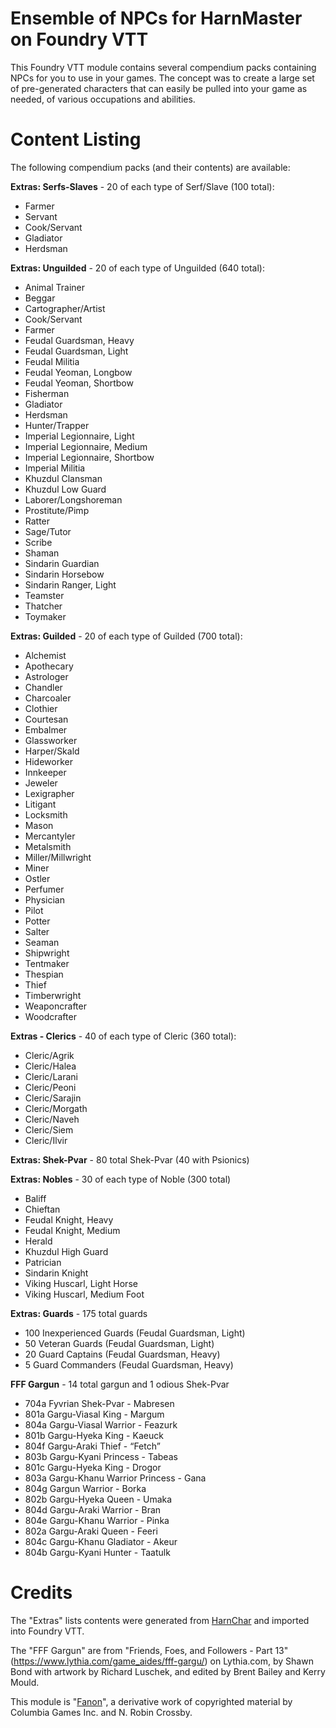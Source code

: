 # Ensemble of NPCs for HarnMaster on Foundry VTT

This Foundry VTT module contains several compendium packs containing NPCs for you to use in your games.  The concept was to create a large set of pre-generated characters that can easily be pulled into your game as needed, of various occupations and abilities.

# Content Listing

The following compendium packs (and their contents) are available:

**Extras: Serfs-Slaves** - 20 of each type of Serf/Slave (100 total):
* Farmer
* Servant
* Cook/Servant
* Gladiator
* Herdsman

**Extras: Unguilded** - 20 of each type of Unguilded (640 total):
* Animal Trainer
* Beggar
* Cartographer/Artist
* Cook/Servant
* Farmer
* Feudal Guardsman, Heavy
* Feudal Guardsman, Light
* Feudal Militia
* Feudal Yeoman, Longbow
* Feudal Yeoman, Shortbow
* Fisherman
* Gladiator
* Herdsman
* Hunter/Trapper
* Imperial Legionnaire, Light
* Imperial Legionnaire, Medium
* Imperial Legionnaire, Shortbow
* Imperial Militia
* Khuzdul Clansman
* Khuzdul Low Guard
* Laborer/Longshoreman
* Prostitute/Pimp
* Ratter
* Sage/Tutor
* Scribe
* Shaman
* Sindarin Guardian
* Sindarin Horsebow
* Sindarin Ranger, Light
* Teamster
* Thatcher
* Toymaker

**Extras: Guilded** - 20 of each type of Guilded (700 total):
* Alchemist
* Apothecary
* Astrologer
* Chandler
* Charcoaler
* Clothier
* Courtesan
* Embalmer
* Glassworker
* Harper/Skald
* Hideworker
* Innkeeper
* Jeweler
* Lexigrapher
* Litigant
* Locksmith
* Mason
* Mercantyler
* Metalsmith
* Miller/Millwright
* Miner
* Ostler
* Perfumer
* Physician
* Pilot
* Potter
* Salter
* Seaman
* Shipwright
* Tentmaker
* Thespian
* Thief
* Timberwright
* Weaponcrafter
* Woodcrafter

**Extras - Clerics** - 40 of each type of Cleric (360 total):
* Cleric/Agrik
* Cleric/Halea
* Cleric/Larani
* Cleric/Peoni
* Cleric/Sarajin
* Cleric/Morgath
* Cleric/Naveh
* Cleric/Siem
* Cleric/Ilvir

**Extras: Shek-Pvar** - 80 total Shek-Pvar (40 with Psionics)

**Extras: Nobles** - 30 of each type of Noble (300 total)
* Baliff
* Chieftan
* Feudal Knight, Heavy
* Feudal Knight, Medium
* Herald
* Khuzdul High Guard
* Patrician
* Sindarin Knight
* Viking Huscarl, Light Horse
* Viking Huscarl, Medium Foot

**Extras: Guards** - 175 total guards
* 100 Inexperienced Guards (Feudal Guardsman, Light)
* 50 Veteran Guards (Feudal Guardsman, Light)
* 20 Guard Captains (Feudal Guardsman, Heavy)
* 5 Guard Commanders (Feudal Guardsman, Heavy)

**FFF Gargun** - 14 total gargun and 1 odious Shek-Pvar
* 704a Fyvrian Shek-Pvar - Mabresen
* 801a Gargu-Viasal King - Margum
* 804a Gargu-Viasal Warrior - Feazurk
* 801b Gargu-Hyeka King - Kaeuck
* 804f Gargu-Araki Thief - “Fetch”
* 803b Gargu-Kyani Princess - Tabeas
* 801c Gargu-Hyeka King - Drogor
* 803a Gargu-Khanu Warrior Princess - Gana
* 804g Gargun Warrior - Borka
* 802b Gargu-Hyeka Queen - Umaka
* 804d Gargu-Araki Warrior - Bran
* 804e Gargu-Khanu Warrior - Pinka
* 802a Gargu-Araki Queen - Feeri
* 804c Gargu-Khanu Gladiator - Akeur
* 804b Gargu-Kyani Hunter - Taatulk

# Credits

The "Extras" lists contents were generated from [HarnChar](https://www.lythia.com/game_aides/harnchar/) and imported into Foundry VTT.

The "FFF Gargun" are from "Friends, Foes, and Followers - Part 13" (https://www.lythia.com/game_aides/fff-gargu/) on Lythia.com, by Shawn Bond with artwork by Richard Luschek, and edited by Brent Bailey and Kerry Mould.

This module is "[Fanon](https://www.lythia.com/about/publishing-fan-written-material/)", a derivative work of copyrighted material by Columbia Games Inc. and N. Robin Crossby.
